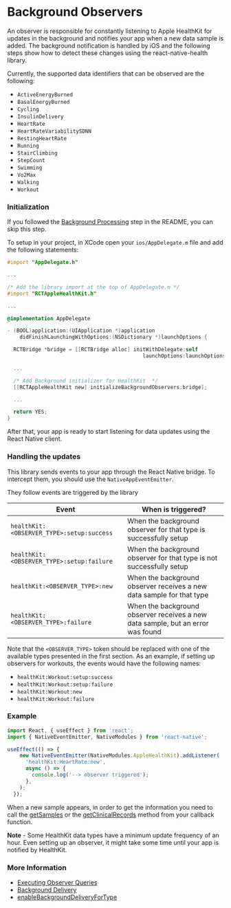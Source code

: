 # Background Observers

An observer is responsible for constantly listening to Apple HealthKit for updates in the
background and notifies your app when a new data sample is added. The
background notification is handled by iOS and the following steps show how to
detect these changes using the react-native-health library.

Currently, the supported data identifiers that can be observed are the
following:

- `ActiveEnergyBurned`
- `BasalEnergyBurned`
- `Cycling`
- `InsulinDelivery`
- `HeartRate`
- `HeartRateVariabilitySDNN`
- `RestingHeartRate`
- `Running`
- `StairClimbing`
- `StepCount`
- `Swimming`
- `Vo2Max`
- `Walking`
- `Workout`

### Initialization

If you followed the [Background Processing](https://github.com/agencyenterprise/react-native-health#background-processing)
step in the README, you can skip this step.

To setup in your project, in XCode open your `ios/AppDelegate.m` file and add the
following statements:


```objective-c
#import "AppDelegate.h"

...

/* Add the library import at the top of AppDelegate.m */
#import "RCTAppleHealthKit.h"

...

@implementation AppDelegate

- (BOOL)application:(UIApplication *)application
    didFinishLaunchingWithOptions:(NSDictionary *)launchOptions {

  RCTBridge *bridge = [[RCTBridge alloc] initWithDelegate:self
                                            launchOptions:launchOptions];

  ...

  /* Add Background initializer for HealthKit  */
  [[RCTAppleHealthKit new] initializeBackgroundObservers:bridge];

  ...

  return YES;
}
```

After that, your app is ready to start listening for data updates using the
React Native client.

### Handling the updates

This library sends events to your app through the React Native bridge. To
intercept them, you should use the `NativeAppEventEmitter`.

They follow events are triggered by the library

| Event                                     | When is triggered?                                                              |
| ----------------------------------------- | ------------------------------------------------------------------------------- |
| `healthKit:<OBSERVER_TYPE>:setup:success` | When the background observer for that type is successfully setup                 |
| `healthKit:<OBSERVER_TYPE>:setup:failure` | When the background observer for that type is not successfully setup             |
| `healthKit:<OBSERVER_TYPE>:new`           | When the background observer receives a new data sample for that type           |
| `healthKit:<OBSERVER_TYPE>:failure`       | When the background observer receives a new data sample, but an error was found |

Note that the `<OBSERVER_TYPE>` token should be replaced with one of
the available types presented in the first section. As an example, if setting
up observers for workouts, the events would have the following names:

- `healthKit:Workout:setup:success`
- `healthKit:Workout:setup:failure`
- `healthKit:Workout:new`
- `healthKit:Workout:failure`

### Example

```typescript
import React, { useEffect } from 'react';
import { NativeEventEmitter, NativeModules } from 'react-native';

useEffect(() => {
    new NativeEventEmitter(NativeModules.AppleHealthKit).addListener(
      'healthKit:HeartRate:new',
      async () => {
        console.log('--> observer triggered');
      },
    );
  });
```

When a new sample appears, in order to get the information you need to call
the [getSamples](./getSamples.md) or the [getClinicalRecords](./getClinicalRecords.md) method from your callback function.

**Note** - Some HealthKit data types have a minimum update frequency of an
hour. Even setting up an observer, it might take some time until your
app is notified by HealthKit.

### More Information

- [Executing Observer Queries](https://developer.apple.com/documentation/healthkit/hkobserverquery/executing_observer_queries)
- [Background Delivery](https://stackoverflow.com/questions/26375767/healthkit-background-delivery-when-app-is-not-running)
- [enableBackgroundDeliveryForType](https://developer.apple.com/documentation/healthkit/hkhealthstore/1614175-enablebackgrounddeliveryfortype?language=objc)
